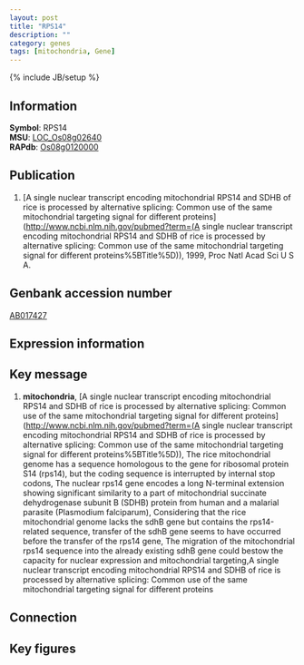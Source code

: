 ```yaml
---
layout: post
title: "RPS14"
description: ""
category: genes
tags: [mitochondria, Gene]
---
```

{% include JB/setup %}

## Information
__Symbol__: RPS14  
__MSU__: [LOC_Os08g02640](http://rice.plantbiology.msu.edu/cgi-bin/ORF_infopage.cgi?orf=LOC_Os08g02640)  
__RAPdb__: [Os08g0120000](http://rapdb.dna.affrc.go.jp/viewer/gbrowse_details/irgsp1?name=Os08g0120000)  

## Publication
1. [A single nuclear transcript encoding mitochondrial RPS14 and SDHB of rice is processed by alternative splicing: Common use of the same mitochondrial targeting signal for different proteins](http://www.ncbi.nlm.nih.gov/pubmed?term=(A single nuclear transcript encoding mitochondrial RPS14 and SDHB of rice is processed by alternative splicing: Common use of the same mitochondrial targeting signal for different proteins%5BTitle%5D)), 1999, Proc Natl Acad Sci U S A.

## Genbank accession number
[AB017427](http://www.ncbi.nlm.nih.gov/nuccore/AB017427)

## Expression information

## Key message
1. __mitochondria__, [A single nuclear transcript encoding mitochondrial RPS14 and SDHB of rice is processed by alternative splicing: Common use of the same mitochondrial targeting signal for different proteins](http://www.ncbi.nlm.nih.gov/pubmed?term=(A single nuclear transcript encoding mitochondrial RPS14 and SDHB of rice is processed by alternative splicing: Common use of the same mitochondrial targeting signal for different proteins%5BTitle%5D)), The rice mitochondrial genome has a sequence homologous to the gene for ribosomal protein S14 (rps14), but the coding sequence is interrupted by internal stop codons, The nuclear rps14 gene encodes a long N-terminal extension showing significant similarity to a part of mitochondrial succinate dehydrogenase subunit B (SDHB) protein from human and a malarial parasite (Plasmodium falciparum), Considering that the rice mitochondrial genome lacks the sdhB gene but contains the rps14-related sequence, transfer of the sdhB gene seems to have occurred before the transfer of the rps14 gene, The migration of the mitochondrial rps14 sequence into the already existing sdhB gene could bestow the capacity for nuclear expression and mitochondrial targeting,A single nuclear transcript encoding mitochondrial RPS14 and SDHB of rice is processed by alternative splicing: Common use of the same mitochondrial targeting signal for different proteins

## Connection

## Key figures


